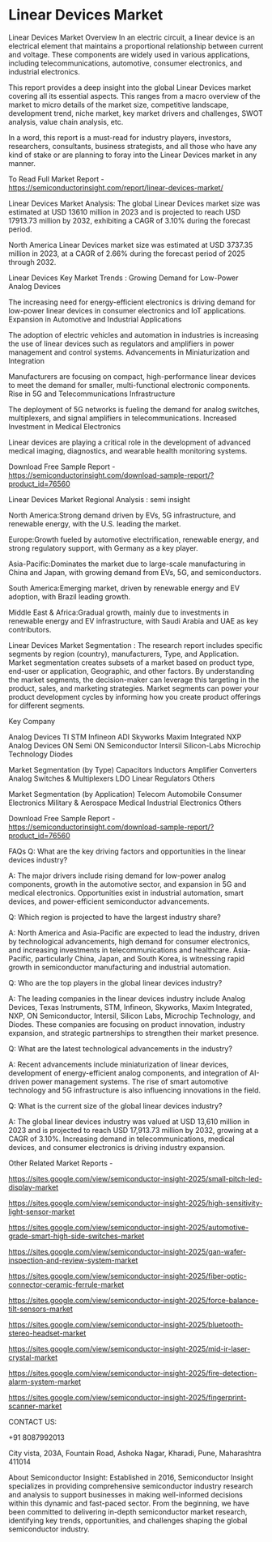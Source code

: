 <h1>Linear Devices Market</h1>
Linear Devices Market Overview
In an electric circuit, a linear device is an electrical element that maintains a proportional relationship between current and voltage. These components are widely used in various applications, including telecommunications, automotive, consumer electronics, and industrial electronics.

This report provides a deep insight into the global Linear Devices market covering all its essential aspects. This ranges from a macro overview of the market to micro details of the market size, competitive landscape, development trend, niche market, key market drivers and challenges, SWOT analysis, value chain analysis, etc.

In a word, this report is a must-read for industry players, investors, researchers, consultants, business strategists, and all those who have any kind of stake or are planning to foray into the Linear Devices market in any manner.

To Read Full Market Report -
https://semiconductorinsight.com/report/linear-devices-market/

Linear Devices Market Analysis:
The global Linear Devices market size was estimated at USD 13610 million in 2023 and is projected to reach USD 17913.73 million by 2032, exhibiting a CAGR of 3.10% during the forecast period.

North America Linear Devices market size was estimated at USD 3737.35 million in 2023, at a CAGR of 2.66% during the forecast period of 2025 through 2032.

Linear Devices Key Market Trends :
Growing Demand for Low-Power Analog Devices

The increasing need for energy-efficient electronics is driving demand for low-power linear devices in consumer electronics and IoT applications.
Expansion in Automotive and Industrial Applications

The adoption of electric vehicles and automation in industries is increasing the use of linear devices such as regulators and amplifiers in power management and control systems.
Advancements in Miniaturization and Integration

Manufacturers are focusing on compact, high-performance linear devices to meet the demand for smaller, multi-functional electronic components.
Rise in 5G and Telecommunications Infrastructure

The deployment of 5G networks is fueling the demand for analog switches, multiplexers, and signal amplifiers in telecommunications.
Increased Investment in Medical Electronics

Linear devices are playing a critical role in the development of advanced medical imaging, diagnostics, and wearable health monitoring systems.

Download Free Sample Report -
https://semiconductorinsight.com/download-sample-report/?product_id=76560

Linear Devices Market Regional Analysis :
semi insight

North America:Strong demand driven by EVs, 5G infrastructure, and renewable energy, with the U.S. leading the market.

Europe:Growth fueled by automotive electrification, renewable energy, and strong regulatory support, with Germany as a key player.

Asia-Pacific:Dominates the market due to large-scale manufacturing in China and Japan, with growing demand from EVs, 5G, and semiconductors.

South America:Emerging market, driven by renewable energy and EV adoption, with Brazil leading growth.

Middle East & Africa:Gradual growth, mainly due to investments in renewable energy and EV infrastructure, with Saudi Arabia and UAE as key contributors.

Linear Devices Market Segmentation :
The research report includes specific segments by region (country), manufacturers, Type, and Application. Market segmentation creates subsets of a market based on product type, end-user or application, Geographic, and other factors. By understanding the market segments, the decision-maker can leverage this targeting in the product, sales, and marketing strategies. Market segments can power your product development cycles by informing how you create product offerings for different segments.

Key Company

Analog Devices
TI
STM
Infineon
ADI
Skyworks
Maxim Integrated
NXP
Analog Devices
ON Semi
ON Semiconductor
Intersil
Silicon-Labs
Microchip Technology
Diodes

Market Segmentation (by Type)
Capacitors
Inductors
Amplifier
Converters
Analog Switches & Multiplexers
LDO Linear Regulators
Others

Market Segmentation (by Application)
Telecom
Automobile
Consumer Electronics
Military & Aerospace
Medical
Industrial Electronics
Others

Download Free Sample Report -
https://semiconductorinsight.com/download-sample-report/?product_id=76560

FAQs
Q: What are the key driving factors and opportunities in the linear devices industry?

A: The major drivers include rising demand for low-power analog components, growth in the automotive sector, and expansion in 5G and medical electronics. Opportunities exist in industrial automation, smart devices, and power-efficient semiconductor advancements.

Q: Which region is projected to have the largest industry share?

A: North America and Asia-Pacific are expected to lead the industry, driven by technological advancements, high demand for consumer electronics, and increasing investments in telecommunications and healthcare. Asia-Pacific, particularly China, Japan, and South Korea, is witnessing rapid growth in semiconductor manufacturing and industrial automation.

Q: Who are the top players in the global linear devices industry?

A: The leading companies in the linear devices industry include Analog Devices, Texas Instruments, STM, Infineon, Skyworks, Maxim Integrated, NXP, ON Semiconductor, Intersil, Silicon Labs, Microchip Technology, and Diodes. These companies are focusing on product innovation, industry expansion, and strategic partnerships to strengthen their market presence.

Q: What are the latest technological advancements in the industry?

A: Recent advancements include miniaturization of linear devices, development of energy-efficient analog components, and integration of AI-driven power management systems. The rise of smart automotive technology and 5G infrastructure is also influencing innovations in the field.

Q: What is the current size of the global linear devices industry?

A: The global linear devices industry was valued at USD 13,610 million in 2023 and is projected to reach USD 17,913.73 million by 2032, growing at a CAGR of 3.10%. Increasing demand in telecommunications, medical devices, and consumer electronics is driving industry expansion.

Other Related Market Reports -

https://sites.google.com/view/semiconductor-insight-2025/small-pitch-led-display-market

https://sites.google.com/view/semiconductor-insight-2025/high-sensitivity-light-sensor-market

https://sites.google.com/view/semiconductor-insight-2025/automotive-grade-smart-high-side-switches-market

https://sites.google.com/view/semiconductor-insight-2025/gan-wafer-inspection-and-review-system-market

https://sites.google.com/view/semiconductor-insight-2025/fiber-optic-connector-ceramic-ferrule-market

https://sites.google.com/view/semiconductor-insight-2025/force-balance-tilt-sensors-market

https://sites.google.com/view/semiconductor-insight-2025/bluetooth-stereo-headset-market

https://sites.google.com/view/semiconductor-insight-2025/mid-ir-laser-crystal-market

https://sites.google.com/view/semiconductor-insight-2025/fire-detection-alarm-system-market

https://sites.google.com/view/semiconductor-insight-2025/fingerprint-scanner-market

CONTACT US:

+91 8087992013

City vista, 203A, Fountain Road, Ashoka Nagar, Kharadi, Pune, Maharashtra 411014

About Semiconductor Insight:
Established in 2016, Semiconductor Insight specializes in providing comprehensive semiconductor industry research and analysis to support businesses in making well-informed decisions within this dynamic and fast-paced sector. From the beginning, we have been committed to delivering in-depth semiconductor market research, identifying key trends, opportunities, and challenges shaping the global semiconductor industry.
